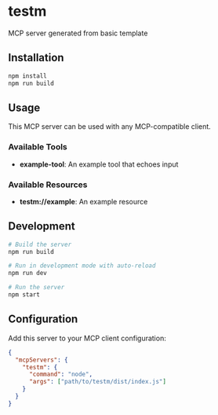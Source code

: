 # testm

MCP server generated from basic template

## Installation

```bash
npm install
npm run build
```

## Usage

This MCP server can be used with any MCP-compatible client.

### Available Tools

- **example-tool**: An example tool that echoes input

### Available Resources

- **testm://example**: An example resource

## Development

```bash
# Build the server
npm run build

# Run in development mode with auto-reload
npm run dev

# Run the server
npm start
```

## Configuration

Add this server to your MCP client configuration:

```json
{
  "mcpServers": {
    "testm": {
      "command": "node",
      "args": ["path/to/testm/dist/index.js"]
    }
  }
}
```